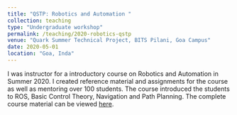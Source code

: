 ```yaml
---
title: "QSTP: Robotics and Automation "
collection: teaching
type: "Undergraduate workshop"
permalink: /teaching/2020-robotics-qstp
venue: "Quark Summer Technical Project, BITS Pilani, Goa Campus"
date: 2020-05-01
location: "Goa, Inda"
---
```


I was instructor for a introductory course on Robotics and Automation in Summer 2020. I created reference material and assignments for the course as well as mentoring over 100 students. The course introduced the students to ROS, Basic Control Theory, Navigation and Path Planning. The complete course material can be viewed [here](https://github.com/adbidwai/QSTP-Robotics_Automation_using_ROS).